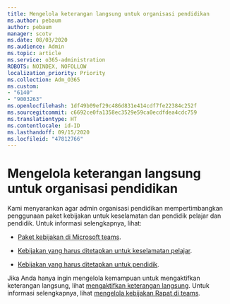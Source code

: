 ```yaml
---
title: Mengelola keterangan langsung untuk organisasi pendidikan
ms.author: pebaum
author: pebaum
manager: scotv
ms.date: 08/03/2020
ms.audience: Admin
ms.topic: article
ms.service: o365-administration
ROBOTS: NOINDEX, NOFOLLOW
localization_priority: Priority
ms.collection: Adm_O365
ms.custom:
- "6140"
- "9003263"
ms.openlocfilehash: 1df49b09ef29c486d831e414cdf7fe22384c252f
ms.sourcegitcommit: c6692ce0fa1358ec3529e59ca0ecdfdea4cdc759
ms.translationtype: HT
ms.contentlocale: id-ID
ms.lasthandoff: 09/15/2020
ms.locfileid: "47812766"
---
```

# <a name="managing-live-captions-for-education-organizations"></a>Mengelola keterangan langsung untuk organisasi pendidikan

Kami menyarankan agar admin organisasi pendidikan mempertimbangkan penggunaan paket kebijakan untuk keselamatan dan pendidik pelajar dan pendidik. Untuk informasi selengkapnya, lihat:  

- [Paket kebijakan di Microsoft teams](https://docs.microsoft.com/microsoftteams/policy-packages-edu#policy-packages-in-microsoft-teams).  
    
- [Kebijakan yang harus ditetapkan untuk keselamatan pelajar](https://docs.microsoft.com/microsoftteams/policy-packages-edu#policies-that-should-be-assigned-for-student-safety).

- [Kebijakan yang harus ditetapkan untuk pendidik](https://docs.microsoft.com/microsoftteams/policy-packages-edu#policies-that-should-be-assigned-for-educators).

Jika Anda hanya ingin mengelola kemampuan untuk mengaktifkan keterangan langsung, lihat [mengaktifkan keterangan langsung](https://docs.microsoft.com/microsoftteams/meeting-policies-in-teams#enable-live-captions). Untuk informasi selengkapnya, lihat [mengelola kebijakan Rapat di teams](https://docs.microsoft.com/microsoftteams/meeting-policies-in-teams).